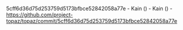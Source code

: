 5cff6d36d75d253759d5173bfbce52842058a77e - Kain () - Kain () - https://github.com/project-topaz/topaz/commit/5cff6d36d75d253759d5173bfbce52842058a77e
